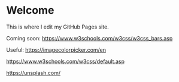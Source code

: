 # Welcome 

This is where I edit my GitHub Pages site.

Coming soon: https://www.w3schools.com/w3css/w3css_bars.asp

Useful:
https://imagecolorpicker.com/en

https://www.w3schools.com/w3css/default.asp

https://unsplash.com/
